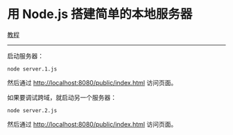 # 用 Node.js 搭建简单的本地服务器

[教程](https://zhictory.github.io/blog/2018/04/20/node-server.html)

***

启动服务器：

```shell
node server.1.js
```

然后通过 [http://localhost:8080/public/index.html](http://localhost:8080/public/index.html) 访问页面。

如果要调试跨域，就启动另一个服务器：

```shell
node server.2.js
```

然后通过 [http://localhost:8080/public/index.html](http://localhost:8080/public/index.html) 访问页面。